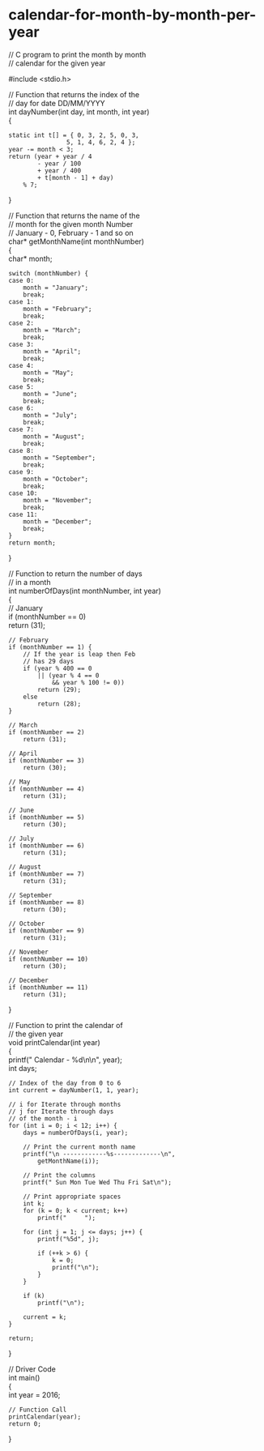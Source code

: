 # calendar-for-month-by-month-per-year
// C program to print the month by month  
// calendar for the given year  
  
#include <stdio.h>  
  
// Function that returns the index of the  
// day for date DD/MM/YYYY  
int dayNumber(int day, int month, int year)  
{  
  
    static int t[] = { 0, 3, 2, 5, 0, 3,  
                    5, 1, 4, 6, 2, 4 };  
    year -= month < 3;  
    return (year + year / 4  
            - year / 100  
            + year / 400  
            + t[month - 1] + day)  
        % 7;  
}  
  
// Function that returns the name of the  
// month for the given month Number  
// January - 0, February - 1 and so on  
char* getMonthName(int monthNumber)  
{  
    char* month;  
  
    switch (monthNumber) {  
    case 0:  
        month = "January";  
        break;  
    case 1:  
        month = "February";  
        break;  
    case 2:  
        month = "March";  
        break;  
    case 3:  
        month = "April";  
        break;  
    case 4:  
        month = "May";  
        break;  
    case 5:  
        month = "June";  
        break;  
    case 6:  
        month = "July";  
        break;  
    case 7:  
        month = "August";  
        break;  
    case 8:  
        month = "September";  
        break;  
    case 9:  
        month = "October";  
        break;  
    case 10:  
        month = "November";  
        break;  
    case 11:  
        month = "December";  
        break;  
    }  
    return month;  
}  
  
// Function to return the number of days  
// in a month  
int numberOfDays(int monthNumber, int year)  
{  
    // January  
    if (monthNumber == 0)  
        return (31);  
  
    // February  
    if (monthNumber == 1) {  
        // If the year is leap then Feb  
        // has 29 days  
        if (year % 400 == 0  
            || (year % 4 == 0  
                && year % 100 != 0))  
            return (29);  
        else
            return (28);  
    }  
  
    // March  
    if (monthNumber == 2)  
        return (31);  
  
    // April  
    if (monthNumber == 3)  
        return (30);  
  
    // May  
    if (monthNumber == 4)  
        return (31);  
  
    // June  
    if (monthNumber == 5)  
        return (30);  
  
    // July  
    if (monthNumber == 6)  
        return (31);  
  
    // August  
    if (monthNumber == 7)  
        return (31);  
  
    // September  
    if (monthNumber == 8)  
        return (30);  
  
    // October  
    if (monthNumber == 9)  
        return (31);  
  
    // November  
    if (monthNumber == 10)  
        return (30);  
  
    // December  
    if (monthNumber == 11)  
        return (31);  
}  
  
// Function to print the calendar of  
// the given year  
void printCalendar(int year)  
{  
    printf("     Calendar - %d\n\n", year);  
    int days;  
  
    // Index of the day from 0 to 6  
    int current = dayNumber(1, 1, year);  
  
    // i for Iterate through months  
    // j for Iterate through days  
    // of the month - i  
    for (int i = 0; i < 12; i++) {  
        days = numberOfDays(i, year);  
  
        // Print the current month name  
        printf("\n ------------%s-------------\n",  
            getMonthName(i));  
  
        // Print the columns  
        printf(" Sun Mon Tue Wed Thu Fri Sat\n");  
  
        // Print appropriate spaces  
        int k;  
        for (k = 0; k < current; k++)  
            printf("     ");  
  
        for (int j = 1; j <= days; j++) {  
            printf("%5d", j);  
  
            if (++k > 6) {  
                k = 0;  
                printf("\n");  
            }  
        }  
  
        if (k)  
            printf("\n");  
  
        current = k;  
    }  
  
    return;  
}  
  
// Driver Code  
int main()  
{  
    int year = 2016;  
  
    // Function Call  
    printCalendar(year);  
    return 0;  
}  

